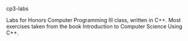 cp3-labs

Labs for Honors Computer Programming III class, written in C++.
Most exercises taken from the book Introduction to Computer Science Using C++.

